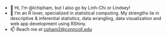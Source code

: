- 👋 Hi, I’m @lchipham, but I also go by Linh-Chi or Lindsey!
- 👀 I’m an R lover, specialized in statistical computing. My strengths lie in descriptive & inferential statistics, data wrangling, data visualization and web app development using RShiny.
- 📫 Reach me at cpham2@conncoll.edu

<!---
lchipham/lchipham is a ✨ special ✨ repository because its `README.md` (this file) appears on your GitHub profile.
You can click the Preview link to take a look at your changes.
--->
